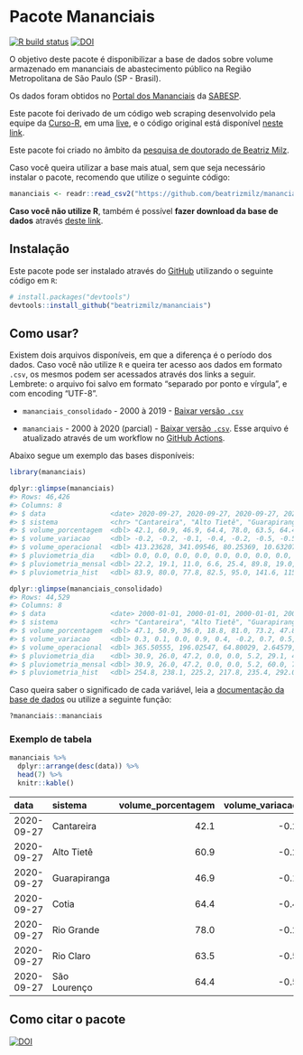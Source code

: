 
<!-- README.md is generated from README.Rmd. Please edit that file -->

# Pacote Mananciais

<!-- badges: start -->

[![R build
status](https://github.com/beatrizmilz/mananciais/workflows/R-CMD-check/badge.svg)](https://github.com/beatrizmilz/mananciais/actions)
[![DOI](https://zenodo.org/badge/DOI/10.5281/zenodo.4319745.svg)](https://doi.org/10.5281/zenodo.4319745)
<!-- badges: end -->

O objetivo deste pacote é disponibilizar a base de dados sobre volume
armazenado em mananciais de abastecimento público na Região
Metropolitana de São Paulo (SP - Brasil).

Os dados foram obtidos no [Portal dos
Mananciais](http://mananciais.sabesp.com.br/Situacao) da
[SABESP](http://site.sabesp.com.br/site/Default.aspx).

Este pacote foi derivado de um código web scraping desenvolvido pela
equipe da [Curso-R](https://www.curso-r.com/), em uma
[live](https://youtu.be/jvZIxrMmOcQ), e o código original está
disponível [neste
link](https://github.com/curso-r/lives/blob/master/drafts/20200730_scraper_sabesp.R).

Este pacote foi criado no âmbito da [pesquisa de doutorado de Beatriz
Milz](https://beatrizmilz.github.io/tese/).

Caso você queira utilizar a base mais atual, sem que seja necessário
instalar o pacote, recomendo que utilize o seguinte código:

``` r
mananciais <- readr::read_csv2("https://github.com/beatrizmilz/mananciais/raw/master/inst/extdata/mananciais.csv")
```

**Caso você não utilize R**, também é possível **fazer download da base
de dados** através [deste
link](https://github.com/beatrizmilz/mananciais/raw/master/inst/extdata/mananciais.csv).

## Instalação

Este pacote pode ser instalado através do [GitHub](https://github.com/)
utilizando o seguinte código em `R`:

``` r
# install.packages("devtools")
devtools::install_github("beatrizmilz/mananciais")
```

## Como usar?

Existem dois arquivos disponíveis, em que a diferença é o período dos
dados. Caso você não utilize `R` e queira ter acesso aos dados em
formato `.csv`, os mesmos podem ser acessados através dos links a
seguir. Lembrete: o arquivo foi salvo em formato “separado por ponto e
vírgula”, e com encoding “UTF-8”.

  - `mananciais_consolidado` - 2000 à 2019 - [Baixar versão
    `.csv`](https://github.com/beatrizmilz/mananciais/raw/master/inst/extdata/mananciais_consolidado.csv)

  - `mananciais` - 2000 à 2020 (parcial) - [Baixar versão
    `.csv`](https://github.com/beatrizmilz/mananciais/raw/master/inst/extdata/mananciais.csv).
    Esse arquivo é atualizado através de um workflow no [GitHub
    Actions](https://github.com/beatrizmilz/mananciais/actions).

Abaixo segue um exemplo das bases disponíveis:

``` r
library(mananciais)

dplyr::glimpse(mananciais)
#> Rows: 46,426
#> Columns: 8
#> $ data                <date> 2020-09-27, 2020-09-27, 2020-09-27, 2020-09-27...
#> $ sistema             <chr> "Cantareira", "Alto Tietê", "Guarapiranga", "Co...
#> $ volume_porcentagem  <dbl> 42.1, 60.9, 46.9, 64.4, 78.0, 63.5, 64.4, 42.3,...
#> $ volume_variacao     <dbl> -0.2, -0.2, -0.1, -0.4, -0.2, -0.5, -0.5, -0.2,...
#> $ volume_operacional  <dbl> 413.23628, 341.09546, 80.25369, 10.63207, 87.52...
#> $ pluviometria_dia    <dbl> 0.0, 0.0, 0.0, 0.0, 0.0, 0.0, 0.0, 0.0, 0.1, 0....
#> $ pluviometria_mensal <dbl> 22.2, 19.1, 11.0, 6.6, 25.4, 89.8, 19.0, 22.2, ...
#> $ pluviometria_hist   <dbl> 83.9, 80.0, 77.8, 82.5, 95.0, 141.6, 115.9, 83....

dplyr::glimpse(mananciais_consolidado)
#> Rows: 44,529
#> Columns: 8
#> $ data                <date> 2000-01-01, 2000-01-01, 2000-01-01, 2000-01-01...
#> $ sistema             <chr> "Cantareira", "Alto Tietê", "Guarapiranga", "Co...
#> $ volume_porcentagem  <dbl> 47.1, 50.9, 36.0, 18.8, 81.0, 73.2, 47.8, 51.4,...
#> $ volume_variacao     <dbl> 0.3, 0.1, 0.0, 0.9, 0.4, -0.2, 0.7, 0.5, 0.4, 0...
#> $ volume_operacional  <dbl> 365.50555, 196.02547, 64.80029, 2.64579, 91.694...
#> $ pluviometria_dia    <dbl> 30.9, 26.0, 47.2, 0.0, 0.0, 5.2, 29.1, 47.3, 9....
#> $ pluviometria_mensal <dbl> 30.9, 26.0, 47.2, 0.0, 0.0, 5.2, 60.0, 73.3, 56...
#> $ pluviometria_hist   <dbl> 254.8, 238.1, 225.2, 217.8, 235.4, 292.0, 254.8...
```

Caso queira saber o significado de cada variável, leia a [documentação
da base de
dados](https://beatrizmilz.github.io/mananciais/reference/mananciais.html)
ou utilize a seguinte função:

``` r
?mananciais::mananciais
```

### Exemplo de tabela

``` r
mananciais %>% 
  dplyr::arrange(desc(data)) %>% 
  head(7) %>%
  knitr::kable()
```

| data       | sistema      | volume\_porcentagem | volume\_variacao | volume\_operacional | pluviometria\_dia | pluviometria\_mensal | pluviometria\_hist |
| :--------- | :----------- | ------------------: | ---------------: | ------------------: | ----------------: | -------------------: | -----------------: |
| 2020-09-27 | Cantareira   |                42.1 |            \-0.2 |           413.23628 |                 0 |                 22.2 |               83.9 |
| 2020-09-27 | Alto Tietê   |                60.9 |            \-0.2 |           341.09546 |                 0 |                 19.1 |               80.0 |
| 2020-09-27 | Guarapiranga |                46.9 |            \-0.1 |            80.25369 |                 0 |                 11.0 |               77.8 |
| 2020-09-27 | Cotia        |                64.4 |            \-0.4 |            10.63207 |                 0 |                  6.6 |               82.5 |
| 2020-09-27 | Rio Grande   |                78.0 |            \-0.2 |            87.52755 |                 0 |                 25.4 |               95.0 |
| 2020-09-27 | Rio Claro    |                63.5 |            \-0.5 |             8.67788 |                 0 |                 89.8 |              141.6 |
| 2020-09-27 | São Lourenço |                64.4 |            \-0.5 |            57.16546 |                 0 |                 19.0 |              115.9 |

## Como citar o pacote

[![DOI](https://zenodo.org/badge/DOI/10.5281/zenodo.4319745.svg)](https://doi.org/10.5281/zenodo.4319745)

